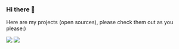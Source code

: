 ### Hi there 👋
Here are my projects (open sources), please check them out as you please:)

<img src="i_OrderforUs/Images/iOrderforUs_Mockup.PNG" />
<img src="f1_Kit/Images/f1Kit_Mockup.PNG" />
<!--
**Gin6x/Gin6x** is a ✨ _special_ ✨ repository because its `README.md` (this file) appears on your GitHub profile.

Here are some ideas to get you started:

- 🔭 I’m currently working on ...
- 🌱 I’m currently learning ...
- 👯 I’m looking to collaborate on ...
- 🤔 I’m looking for help with ...
- 💬 Ask me about ...
- 📫 How to reach me: ...
- 😄 Pronouns: ...
- ⚡ Fun fact: ...
-->
